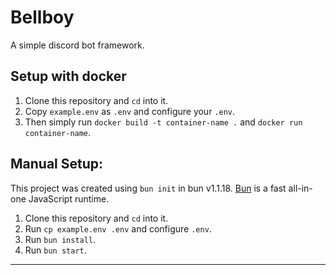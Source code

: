 # Bellboy
A simple discord bot framework.

## Setup with docker

1. Clone this repository and `cd` into it.
2. Copy `example.env` as `.env` and configure your `.env`.
3. Then simply run `docker build -t container-name .` and `docker run container-name`.


## Manual Setup:

This project was created using `bun init` in bun v1.1.18. [Bun](https://bun.sh) is a fast all-in-one JavaScript runtime.

1. Clone this repository and `cd` into it.
2. Run `cp example.env .env` and configure `.env`.
3. Run `bun install`.
4. Run `bun start`.


----

